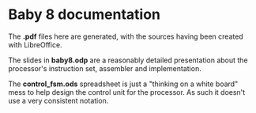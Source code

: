 # Baby 8 documentation

The **.pdf** files here are generated, with the sources
having been created with LibreOffice.

The slides in **baby8.odp** are a reasonably detailed presentation
about the processor's instruction set, assembler and implementation.

The **control_fsm.ods** spreadsheet is just a "thinking on a white board"
mess to help design the control unit for the processor. As such it doesn't
use a very consistent notation.